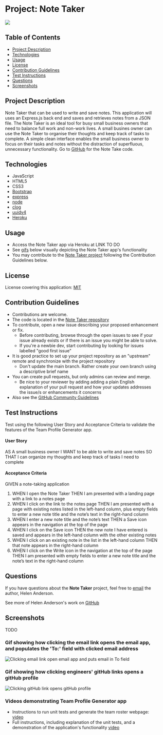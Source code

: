 # Project: Note Taker


[![](https://img.shields.io/badge/License-MIT-brightgreen)](https://opensource.org/licenses/MIT)


## Table of Contents
  - [Project Description](#project-description)
  - [Technologies](#technologies)
  - [Usage](#usage)
  - [License](#license)
  - [Contribution Guidelines](#contribution-guidelines)
  - [Test Instructions](#test-instructions)
  - [Questions](#questions)
  - [Screenshots](#screenshots)

## Project Description 
Note Taker that can be used to write and save notes. This application will uses an Express.js back end and saves and retrieves notes from a JSON file. The Note Taker is an ideal tool for busy small business owners that need to balance full work and non-work lives. A small busines owner can use the Note Taker to organise their thoughts and keep track of tasks to complete. A simple clean interface enables the small business owner to focus on their tasks and notes without the distraction of superfluous, unnecessary functionality. Go to [GitHub](https://github.com/grace-anderson/note-taker) for the Note Take code.

## Technologies
* JavaScript
* HTML5
* CSS3
* [Bootstrap](https://getbootstrap.com/)
* [express](https://www.npmjs.com/package/express)
* [node](https://nodejs.org/en/)
* [clog](https://www.npmjs.com/package/clog)
* [uuidv4](https://www.npmjs.com/package/uuidv4)
* [Heroku](https://www.heroku.com/) 

## Usage
* Access the Note Taker app via Heroku at LINK TO DO
* See [gifs](#screenshots) below visually depicting the Note Taker app's functionality
* You may contribute to the [Note Taker project](https://github.com/grace-anderson/note-taker) following the Contribution Guidelines below.

## License
License covering this application: [MIT](https://opensource.org/licenses/MIT)

## Contribution Guidelines
* Contributions are welcome.
* The code is located in the [Note Taker repository](https://github.com/grace-anderson/note-taker) 
* To contribute, open a new issue describing your proposed enhancement or fix.
  * Before contributing, browse through the open issues to see if your issue already exists or if there is an issue you might be able to solve. 
  * If you're a newbie dev, start contributing by looking for issues labelled "good first issue"
* It is good practice to set up your project repository as an "upstream" remote and synchronize with the project repository
  * Don't update the main branch. Rather create your own branch using a descriptive brief name
* You can create pull requests, but only admins can review and merge.
  * Be nice to your reviewer by adding adding a plain English explanation of your pull request and how your updates addresses the issue/s or enhancements it concerns
* Also see the [GitHub Community Guidelines](https://docs.github.com/en/site-policy/github-terms/github-community-guidelines)

## Test Instructions
Test using the following User Story and Acceptance Criteria to validate the features of the Team Profile Generator app.

#### User Story
AS A small business owner
I WANT to be able to write and save notes
SO THAT I can organize my thoughts and keep track of tasks I need to complete

#### Acceptance Criteria
GIVEN a note-taking application 

1. WHEN I open the Note Taker
   THEN I am presented with a landing page with a link to a notes page
2. WHEN I click on the link to the notes page
   THEN I am presented with a page with existing notes listed in the left-hand column, plus empty fields to enter a new note title and the note’s text in the right-hand column
3. WHEN I enter a new note title and the note’s text
   THEN a Save icon appears in the navigation at the top of the page
4. WHEN I click on the Save icon
   THEN the new note I have entered is saved and appears in the left-hand column with the other existing notes
5. WHEN I click on an existing note in the list in the left-hand column
   THEN that note appears in the right-hand column
6. WHEN I click on the Write icon in the navigation at the top of the page
   THEN I am presented with empty fields to enter a new note title and the note’s text in the right-hand column

## Questions 

If you have questions about the **Note Taker** project, feel free to [email](mailto:helen.g.anderson@me.com) the author, Helen Anderson.

See more of Helen Anderson's work on [GitHub](https://github.com/grace-anderson)

## Screenshots

TODO

### Gif showing how clicking the email link opens the email app, and populates the 'To:' field with clicked email address 
![Clicking email link open email app and puts email in To field](/img/email-opens-email-app.gif)

### Gif showing how clicking engineers' gitHub links opens a gitHub profile
![Clicking gitHub link opens gitHub profile](/img/gitHub-link-opens-github-profile.gif)

### Videos demonstrating Team Profile Generator app
* Instructions to run unit tests and generate the team roster webpage: [video](https://drive.google.com/file/d/1sZfav2MEzx4o1VpuHwFeVEkxEFWzGHkk/view?usp=sharing) 
* Full instructions, including explanation of the unit tests, and a demonstration of the application's functionality [video](https://drive.google.com/file/d/1E4A8J9sGbh03yh-SlnRoJ1F83QLEUQNg/view?usp=sharing) 